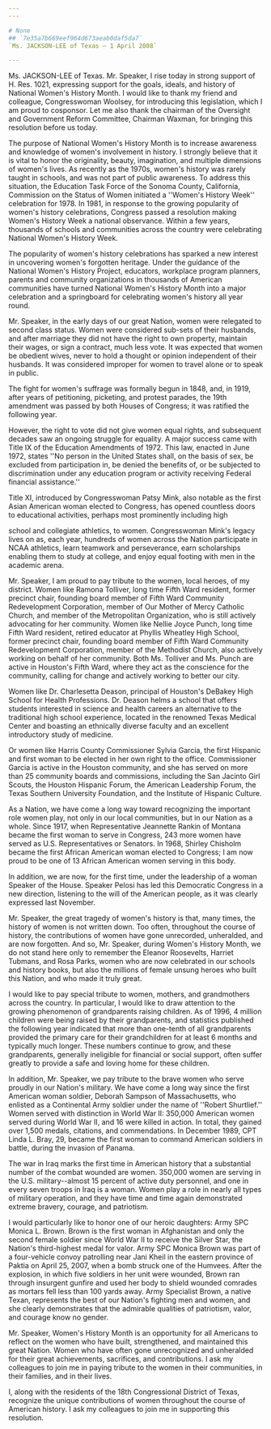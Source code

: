 ```yaml
---
---

# None
## `7e35a7b669eef964d673aeab0daf5da7`
`Ms. JACKSON-LEE of Texas — 1 April 2008`

---
```



Ms. JACKSON-LEE of Texas. Mr. Speaker, I rise today in strong support 
of H. Res. 1021, expressing support for the goals, ideals, and history 
of National Women's History Month. I would like to thank my friend and 
colleague, Congresswoman Woolsey, for introducing this legislation, 
which I am proud to cosponsor. Let me also thank the chairman of the 
Oversight and Government Reform Committee, Chairman Waxman, for 
bringing this resolution before us today.

The purpose of National Women's History Month is to increase 
awareness and knowledge of women's involvement in history. I strongly 
believe that it is vital to honor the originality, beauty, imagination, 
and multiple dimensions of women's lives. As recently as the 1970s, 
women's history was rarely taught in schools, and was not part of 
public awareness. To address this situation, the Education Task Force 
of the Sonoma County, California, Commission on the Status of Women 
initiated a ''Women's History Week'' celebration for 1978. In 1981, in 
response to the growing popularity of women's history celebrations, 
Congress passed a resolution making Women's History Week a national 
observance. Within a few years, thousands of schools and communities 
across the country were celebrating National Women's History Week.

The popularity of women's history celebrations has sparked a new 
interest in uncovering women's forgotten heritage. Under the guidance 
of the National Women's History Project, educators, workplace program 
planners, parents and community organizations in thousands of American 
communities have turned National Women's History Month into a major 
celebration and a springboard for celebrating women's history all year 
round.

Mr. Speaker, in the early days of our great Nation, women were 
relegated to second class status. Women were considered sub-sets of 
their husbands, and after marriage they did not have the right to own 
property, maintain their wages, or sign a contract, much less vote. It 
was expected that women be obedient wives, never to hold a thought or 
opinion independent of their husbands. It was considered improper for 
women to travel alone or to speak in public.

The fight for women's suffrage was formally begun in 1848, and, in 
1919, after years of petitioning, picketing, and protest parades, the 
19th amendment was passed by both Houses of Congress; it was ratified 
the following year.

However, the right to vote did not give women equal rights, and 
subsequent decades saw an ongoing struggle for equality. A major 
success came with Title IX of the Education Amendments of 1972. This 
law, enacted in June 1972, states ''No person in the United States 
shall, on the basis of sex, be excluded from participation in, be 
denied the benefits of, or be subjected to discrimination under any 
education program or activity receiving Federal financial assistance.''

Title XI, introduced by Congresswoman Patsy Mink, also notable as the 
first Asian American woman elected to Congress, has opened countless 
doors to educational activities, perhaps most prominently including 
high


school and collegiate athletics, to women. Congresswoman Mink's legacy 
lives on as, each year, hundreds of women across the Nation participate 
in NCAA athletics, learn teamwork and perseverance, earn scholarships 
enabling them to study at college, and enjoy equal footing with men in 
the academic arena.

Mr. Speaker, I am proud to pay tribute to the women, local heroes, of 
my district. Women like Ramona Tolliver, long time Fifth Ward resident, 
former precinct chair, founding board member of Fifth Ward Community 
Redevelopment Corporation, member of Our Mother of Mercy Catholic 
Church, and member of the Metropolitan Organization, who is still 
actively advocating for her community. Women like Nellie Joyce Punch, 
long time Fifth Ward resident, retired educator at Phyllis Wheatley 
High School, former precinct chair, founding board member of Fifth Ward 
Community Redevelopment Corporation, member of the Methodist Church, 
also actively working on behalf of her community. Both Ms. Tolliver and 
Ms. Punch are active in Houston's Fifth Ward, where they act as the 
conscience for the community, calling for change and actively working 
to better our city.

Women like Dr. Charlesetta Deason, principal of Houston's DeBakey 
High School for Health Professions. Dr. Deason helms a school that 
offers students interested in science and health careers an alternative 
to the traditional high school experience, located in the renowned 
Texas Medical Center and boasting an ethnically diverse faculty and an 
excellent introductory study of medicine.

Or women like Harris County Commissioner Sylvia Garcia, the first 
Hispanic and first woman to be elected in her own right to the office. 
Commissioner Garcia is active in the Houston community, and she has 
served on more than 25 community boards and commissions, including the 
San Jacinto Girl Scouts, the Houston Hispanic Forum, the American 
Leadership Forum, the Texas Southern University Foundation, and the 
Institute of Hispanic Culture.


As a Nation, we have come a long way toward recognizing the important 
role women play, not only in our local communities, but in our Nation 
as a whole. Since 1917, when Representative Jeannette Rankin of Montana 
became the first woman to serve in Congress, 243 more women have served 
as U.S. Representatives or Senators. In 1968, Shirley Chisholm became 
the first African American woman elected to Congress; I am now proud to 
be one of 13 African American women serving in this body.

In addition, we are now, for the first time, under the leadership of 
a woman Speaker of the House. Speaker Pelosi has led this Democratic 
Congress in a new direction, listening to the will of the American 
people, as it was clearly expressed last November.

Mr. Speaker, the great tragedy of women's history is that, many 
times, the history of women is not written down. Too often, throughout 
the course of history, the contributions of women have gone unrecorded, 
unheralded, and are now forgotten. And so, Mr. Speaker, during Women's 
History Month, we do not stand here only to remember the Eleanor 
Roosevelts, Harriet Tubmans, and Rosa Parks, women who are now 
celebrated in our schools and history books, but also the millions of 
female unsung heroes who built this Nation, and who made it truly 
great.

I would like to pay special tribute to women, mothers, and 
grandmothers across the country. In particular, I would like to draw 
attention to the growing phenomenon of grandparents raising children. 
As of 1996, 4 million children were being raised by their grandparents, 
and statistics published the following year indicated that more than 
one-tenth of all grandparents provided the primary care for their 
grandchildren for at least 6 months and typically much longer. These 
numbers continue to grow, and these grandparents, generally ineligible 
for financial or social support, often suffer greatly to provide a safe 
and loving home for these children.

In addition, Mr. Speaker, we pay tribute to the brave women who serve 
proudly in our Nation's military. We have come a long way since the 
first American woman soldier, Deborah Sampson of Massachusetts, who 
enlisted as a Continental Army soldier under the name of ''Robert 
Shurtlief.'' Women served with distinction in World War II: 350,000 
American women served during World War II, and 16 were killed in 
action. In total, they gained over 1,500 medals, citations, and 
commendations. In December 1989, CPT Linda L. Bray, 29, became the 
first woman to command American soldiers in battle, during the invasion 
of Panama.

The war in Iraq marks the first time in American history that a 
substantial number of the combat wounded are women. 350,000 women are 
serving in the U.S. military--almost 15 percent of active duty 
personnel, and one in every seven troops in Iraq is a woman. Women play 
a role in nearly all types of military operation, and they have time 
and time again demonstrated extreme bravery, courage, and patriotism.

I would particularly like to honor one of our heroic daughters: Army 
SPC Monica L. Brown. Brown is the first woman in Afghanistan and only 
the second female soldier since World War II to receive the Silver 
Star, the Nation's third-highest medal for valor. Army SPC Monica Brown 
was part of a four-vehicle convoy patrolling near Jani Kheil in the 
eastern province of Paktia on April 25, 2007, when a bomb struck one of 
the Humvees. After the explosion, in which five soldiers in her unit 
were wounded, Brown ran through insurgent gunfire and used her body to 
shield wounded comrades as mortars fell less than 100 yards away. Army 
Specialist Brown, a native Texan, represents the best of our Nation's 
fighting men and women, and she clearly demonstrates that the admirable 
qualities of patriotism, valor, and courage know no gender.

Mr. Speaker, Women's History Month is an opportunity for all 
Americans to reflect on the women who have built, strengthened, and 
maintained this great Nation. Women who have often gone unrecognized 
and unheralded for their great achievements, sacrifices, and 
contributions. I ask my colleagues to join me in paying tribute to the 
women in their communities, in their families, and in their lives.

I, along with the residents of the 18th Congressional District of 
Texas, recognize the unique contributions of women throughout the 
course of American history. I ask my colleagues to join me in 
supporting this resolution.